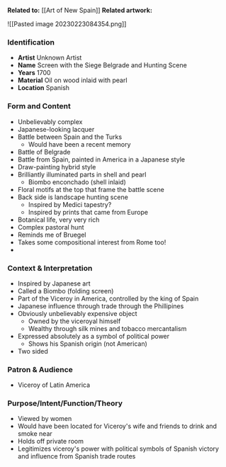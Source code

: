 **Related to:** [[Art of New Spain]]
**Related artwork:** 

![[Pasted image 20230223084354.png]]

### Identification
- **Artist** Unknown Artist
- **Name** Screen with the Siege Belgrade and Hunting Scene
- **Years** 1700
- **Material** Oil on wood inlaid with pearl
- **Location** Spanish 

### Form and Content
- Unbelievably complex
- Japanese-looking lacquer
- Battle between Spain and the Turks
	- Would have been a recent memory
- Battle of Belgrade
- Battle from Spain, painted in America in a Japanese style
- Draw-painting hybrid style
- Brilliantly illuminated parts in shell and pearl
	- Biombo enconchado (shell inlaid)
- Floral motifs at the top that frame the battle scene
- Back side is landscape hunting scene
	- Inspired by Medici tapestry?
	- Inspired by prints that came from Europe
- Botanical life, very very rich
- Complex pastoral hunt
- Reminds me of Bruegel
- Takes some compositional interest from Rome too!
- 

### Context & Interpretation
- Inspired by Japanese art
- Called a Biombo (folding screen)
- Part of the Viceroy in America, controlled by the king of Spain
- Japanese influence through trade through the Phillipines
- Obviously unbelievably expensive object
	- Owned by the viceroyal himself
	- Wealthy through silk mines and tobacco mercantalism
- Expressed absolutely as a symbol of political power
	- Shows his Spanish origin (not American)
- Two sided

### Patron & Audience
- Viceroy of Latin America

### Purpose/Intent/Function/Theory
- Viewed by women
- Would have been located for Viceroy's wife and friends to drink and smoke near
- Holds off private room
- Legitimizes viceroy's power with political symbols of Spanish victory and influence from Spanish trade routes